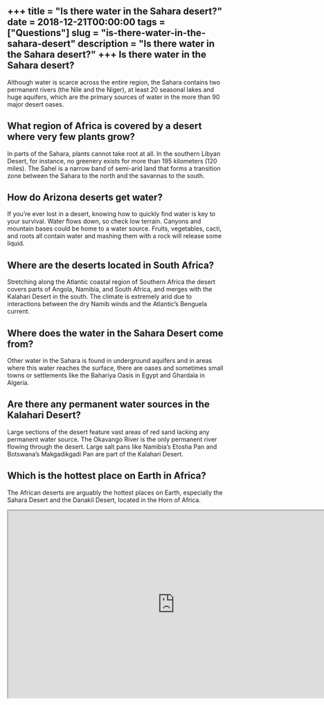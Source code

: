 +++
title = "Is there water in the Sahara desert?"
date = 2018-12-21T00:00:00
tags = ["Questions"]
slug = "is-there-water-in-the-sahara-desert"
description = "Is there water in the Sahara desert?"
+++
Is there water in the Sahara desert?
------------------------------------

Although water is scarce across the entire region, the Sahara contains two permanent rivers (the Nile and the Niger), at least 20 seasonal lakes and huge aquifers, which are the primary sources of water in the more than 90 major desert oases.

What region of Africa is covered by a desert where very few plants grow?
------------------------------------------------------------------------

In parts of the Sahara, plants cannot take root at all. In the southern Libyan Desert, for instance, no greenery exists for more than 195 kilometers (120 miles). The Sahel is a narrow band of semi-arid land that forms a transition zone between the Sahara to the north and the savannas to the south.

How do Arizona deserts get water?
---------------------------------

If you’re ever lost in a desert, knowing how to quickly find water is key to your survival. Water flows down, so check low terrain. Canyons and mountain bases could be home to a water source. Fruits, vegetables, cacti, and roots all contain water and mashing them with a rock will release some liquid.

Where are the deserts located in South Africa?
----------------------------------------------

Stretching along the Atlantic coastal region of Southern Africa the desert covers parts of Angola, Namibia, and South Africa, and merges with the Kalahari Desert in the south. The climate is extremely arid due to interactions between the dry Namib winds and the Atlantic’s Benguela current.

Where does the water in the Sahara Desert come from?
----------------------------------------------------

Other water in the Sahara is found in underground aquifers and in areas where this water reaches the surface, there are oases and sometimes small towns or settlements like the Bahariya Oasis in Egypt and Ghardaïa in Algeria.

Are there any permanent water sources in the Kalahari Desert?
-------------------------------------------------------------

Large sections of the desert feature vast areas of red sand lacking any permanent water source. The Okavango River is the only permanent river flowing through the desert. Large salt pans like Namibia’s Etosha Pan and Botswana’s Makgadikgadi Pan are part of the Kalahari Desert.

Which is the hottest place on Earth in Africa?
----------------------------------------------

The African deserts are arguably the hottest places on Earth, especially the Sahara Desert and the Danakil Desert, located in the Horn of Africa.

<iframe allow="accelerometer; autoplay; clipboard-write; encrypted-media; gyroscope; picture-in-picture" allowfullscreen="" class="__youtube_prefs__  epyt-is-override  no-lazyload" data-no-lazy="1" data-origheight="433" data-origwidth="770" data-skipgform_ajax_framebjll="" height="433" id="_ytid_84238" loading="lazy" src="https://www.youtube.com/embed/xxC161_ZJC8?enablejsapi=1&autoplay=0&cc_load_policy=0&cc_lang_pref=&iv_load_policy=1&loop=0&modestbranding=0&rel=1&fs=1&playsinline=0&autohide=2&theme=dark&color=red&controls=1&" title="YouTube player" width="770"></iframe>